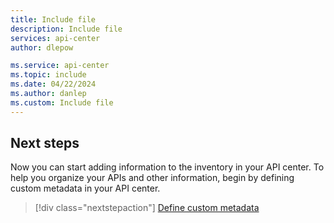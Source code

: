 ```yaml
---
title: Include file
description: Include file
services: api-center
author: dlepow

ms.service: api-center
ms.topic: include
ms.date: 04/22/2024
ms.author: danlep
ms.custom: Include file
---
```


## Next steps

Now you can start adding information to the inventory in your API center. To help you organize your APIs and other information, begin by defining custom metadata in your API center.

> [!div class="nextstepaction"]
> [Define custom metadata](../add-metadata-properties.md)
